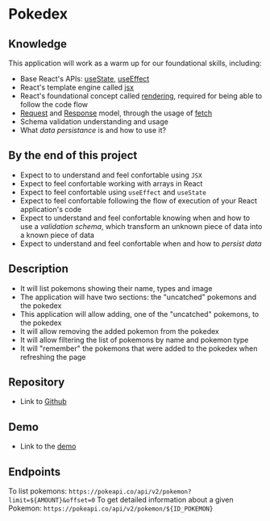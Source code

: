 # Pokedex

## Knowledge

This application will work as a warm up for our foundational skills, including:

- Base React's APIs: [useState](https://react.dev/reference/react/useState), [useEffect](https://react.dev/reference/react/useEffect)
- React's template engine called [jsx](https://react.dev/learn/writing-markup-with-jsx)
- React's foundational concept called [rendering](https://react.dev/learn/render-and-commit), required for being able to follow the code flow
- [Request](https://developer.mozilla.org/en-US/docs/Web/API/Request) and [Response](https://developer.mozilla.org/en-US/docs/Web/API/Response) model, through the usage of [fetch](https://developer.mozilla.org/en-US/docs/Web/API/Fetch_API/Using_Fetch)
- Schema validation understanding and usage
- What _data persistance_ is and how to use it?

## By the end of this project

- Expect to to understand and feel confortable using `JSX`
- Expect to feel confortable working with arrays in React
- Expect to feel confortable using `useEffect` and `useState`
- Expect to feel confortable following the flow of execution of your React application's code
- Expect to understand and feel confortable knowing when and how to use a _validation schema_, which transform an unknown piece of data into a known piece of data
- Expect to understand and feel confortable when and how to _persist data_

## Description

- It will list pokemons showing their name, types and image
- The application will have two sections: the "uncatched" pokemons and the pokedex
- This application will allow adding, one of the "uncatched" pokemons, to the pokedex
- It will allow removing the added pokemon from the pokedex
- It will allow filtering the list of pokemons by name and pokemon type
- It will "remember" the pokemons that were added to the pokedex when refreshing the page

## Repository

- Link to [Github](https://github.com/niconiahi/kopius/blob/main/projects/01_pokedex.md)

## Demo

- Link to the [demo](https://url.com)

## Endpoints

To list pokemons: `https://pokeapi.co/api/v2/pokemon?limit=${AMOUNT}&offset=0`
To get detailed information about a given Pokemon: `https://pokeapi.co/api/v2/pokemon/${ID_POKEMON}`
